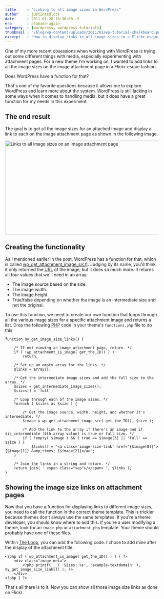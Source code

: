 ```yaml
---
title     : "Linking to all image sizes in WordPress"
author    : justintadlock
date      : 2011-01-28 10:36:00 -5
era       : alabama-again
category  : [wordpress, wordpress-tutorials]
thumbnail : "/blog/wp-content/uploads/2011/01/wp-tutorial-chalkboard.png"
excerpt   : "How to display links to all image sizes in a Flickr-esque fashion on image attachment pages in WordPress."
---
```


One of my more recent obsessions when working with WordPress is trying out some different things with media, especially experimenting with attachment pages.  For a new theme I'm working on, I wanted to add links to all the image sizes on the image attachment page in a Flickr-esque fashion.

Does WordPress have a function for that?

That's one of my favorite questions because it allows me to explore WordPress and learn more about the system.  WordPress is still lacking in some ways when it comes to handling media, but it does have a great function for my needs in this experiment.

## The end result

The goal is to get all the image sizes for an attached image and display a link to each on the image attachment page as shown in the following image.

<img src="http://justintadlock.com/blog/wp-content/uploads/2011/01/image-size-links.png" alt="Links to all image sizes on an image attachment page" title="Image size links on attachment pages" width="600" height="305" class="aligncenter size-full wp-image-2689" />

## Creating the functionality

As I mentioned earlier in the post, WordPress has a function for that, which is called <a href="http://codex.wordpress.org/Function_Reference/wp_get_attachment_image_src" title="WordPress Codex: wp_get_attachment_image_src()">wp_get_attachment_image_src()</a>.  Judging by its name, you'd think it only returned the <acronym title="Uniform Resource Locator">URL</acronym> of the image, but it does so much more.  It returns all four values that we'll need in an array.

<ul>
	<li>The image source based on the size.</li>
	<li>The image width.</li>
	<li>The image height.</li>
	<li>True/false depending on whether the image is an intermediate size and not the original.</li>
</ul>

To use this function, we need to create our own function that loops through all the various image sizes for a specific attachment image and returns a list.  Drop the following <acronym title="Hypertext Preprocessor">PHP</acronym> code in your theme's <code>functions.php</code> file to do this.

```
function my_get_image_size_links() {

	/* If not viewing an image attachment page, return. */
	if ( !wp_attachment_is_image( get_the_ID() ) )
		return;

	/* Set up an empty array for the links. */
	$links = array();

	/* Get the intermediate image sizes and add the full size to the array. */
	$sizes = get_intermediate_image_sizes();
	$sizes[] = 'full';

	/* Loop through each of the image sizes. */
	foreach ( $sizes as $size ) {

		/* Get the image source, width, height, and whether it's intermediate. */
		$image = wp_get_attachment_image_src( get_the_ID(), $size );

		/* Add the link to the array if there's an image and if $is_intermediate (4th array value) is true or full size. */
		if ( !empty( $image ) && ( true == $image[3] || 'full' == $size ) )
			$links[] = "<a class='image-size-link' href='{$image[0]}'>{$image[1]} &amp;times; {$image[2]}</a>";
	}

	/* Join the links in a string and return. */
	return join( ' <span class="sep">/</span> ', $links );
}
```

## Showing the image size links on attachment pages

Now that you have a function for displaying links to different image sizes, you need to call the function in the correct theme template.  This is trickier because themes don't always use the same templates.  If you're a theme developer, you should know where to add this.  If you're a user modifying a theme, look for an <code>image.php</code> or <code>attachment.php</code> template.  Your theme should probably have one of these files.

Within <a href="http://codex.wordpress.org/The_Loop" title="WordPress Codex: The Loop">The Loop</a>, you can add the following code.  I chose to add mine after the display of the attachment title.

```
<?php if ( wp_attachment_is_image( get_the_ID() ) ) { ?>
	<div class="image-meta">
		<?php printf( __( 'Sizes: %s', 'example-textdomain' ), my_get_image_size_links() ); ?>
	</div>
<?php } ?>
```

That's all there is to it.  Now you can show all those image size links as done on Flickr.

